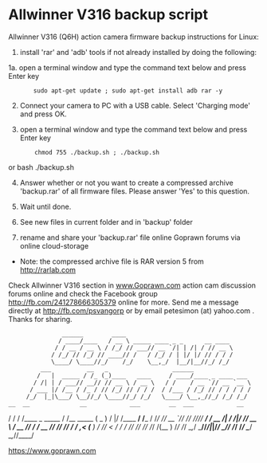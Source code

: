 # Allwinner V316 backup script

Allwinner V316 (Q6H) action camera firmware backup instructions for Linux:

1. install 'rar' and 'adb' tools if not already installed by doing the following:

1a. open a terminal window and type the command text below and press Enter key

           sudo apt-get update ; sudo apt-get install adb rar -y

2. Connect your camera to PC with a USB cable. Select 'Charging mode' and press OK.

3. open a terminal window and type the command text below and press Enter key

           chmod 755 ./backup.sh ; ./backup.sh

or         bash ./backup.sh

4. Answer whether or not you want to create a compressed archive 'backup.rar'
    of all firmware files. Please answer 'Yes' to this question.

5. Wait until done.
6. See new files in current folder and in 'backup' folder
7. rename and share your 'backup.rar' file online Goprawn forums via online cloud-storage

* Note:  the compressed archive file is RAR version 5 from http://rarlab.com

Check Allwinner V316 section in www.Goprawn.com action cam discussion forums online
and check the Facebook group http://fb.com/241278666305379 online for more.
Send me a message directly at http://fb.com/psvangorp or by email
petesimon (at) yahoo.com . Thanks for sharing.

                   ______        ____                                      
                  / ____/____   / __ \ _____ ____ _ _      __ ____         
                 / / __ / __ \ / /_/ // ___// __ `/| | /| / // __ \        
                / /_/ // /_/ // ____// /   / /_/ / | |/ |/ // / / /        
                \____/ \____//_/    /_/    \__,_/  |__/|__//_/ /_/         
             ___          __   _                  ______                   
            /   |  _____ / /_ (_)____   ____     / ____/____ _ ____ ___    
           / /| | / ___// __// // __ \ / __ \   / /    / __ `// __ `__ \   
          / ___ |/ /__ / /_ / // /_/ // / / /  / /___ / /_/ // / / / / /   
         /_/  |_|\___/ \__//_/ \____//_/ /_/   \____/ \__,_//_/ /_/ /_/    
    __  __              __            ___        __  ___            __     
   / / / /____ _ _____ / /__ _____   ( _ )      /  |/  /____   ____/ /_____
  / /_/ // __ `// ___// //_// ___/  / __ \/|   / /|_/ // __ \ / __  // ___/
 / __  // /_/ // /__ / ,<  (__  )  / /_/  <   / /  / // /_/ // /_/ /(__  ) 
/_/ /_/ \__,_/ \___//_/|_|/____/   \____/\/  /_/  /_/ \____/ \__,_//____/  

https://www.goprawn.com
